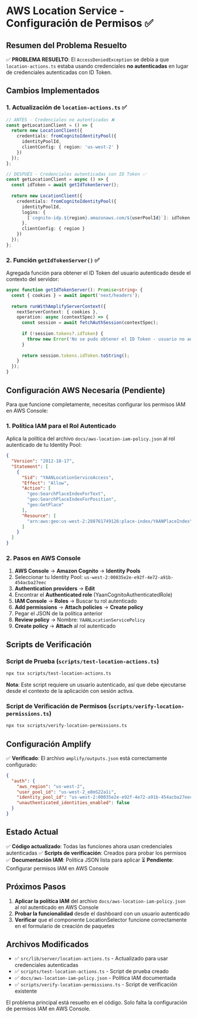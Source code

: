 # AWS Location Service - Configuración de Permisos ✅

## Resumen del Problema Resuelto

✅ **PROBLEMA RESUELTO**: El `AccessDeniedException` se debía a que `location-actions.ts` estaba usando credenciales **no autenticadas** en lugar de credenciales autenticadas con ID Token.

## Cambios Implementados

### 1. Actualización de `location-actions.ts` ✅

```typescript
// ANTES - Credenciales no autenticadas ❌
const getLocationClient = () => {
  return new LocationClient({
    credentials: fromCognitoIdentityPool({
      identityPoolId,
      clientConfig: { region: 'us-west-2' }
    })
  });
};

// DESPUÉS - Credenciales autenticadas con ID Token ✅
const getLocationClient = async () => {
  const idToken = await getIdTokenServer();
  
  return new LocationClient({
    credentials: fromCognitoIdentityPool({
      identityPoolId,
      logins: {
        [`cognito-idp.${region}.amazonaws.com/${userPoolId}`]: idToken
      },
      clientConfig: { region }
    })
  });
};
```

### 2. Función `getIdTokenServer()` ✅

Agregada función para obtener el ID Token del usuario autenticado desde el contexto del servidor:

```typescript
async function getIdTokenServer(): Promise<string> {
  const { cookies } = await import('next/headers');
  
  return runWithAmplifyServerContext({
    nextServerContext: { cookies },
    operation: async (contextSpec) => {
      const session = await fetchAuthSession(contextSpec);
      
      if (!session.tokens?.idToken) {
        throw new Error('No se pudo obtener el ID Token - usuario no autenticado');
      }
      
      return session.tokens.idToken.toString();
    }
  });
}
```

## Configuración AWS Necesaria (Pendiente)

Para que funcione completamente, necesitas configurar los permisos IAM en AWS Console:

### 1. Política IAM para el Rol Autenticado

Aplica la política del archivo `docs/aws-location-iam-policy.json` al rol autenticado de tu Identity Pool:

```json
{
  "Version": "2012-10-17",
  "Statement": [
    {
      "Sid": "YAANLocationServiceAccess",
      "Effect": "Allow",
      "Action": [
        "geo:SearchPlaceIndexForText",
        "geo:SearchPlaceIndexForPosition", 
        "geo:GetPlace"
      ],
      "Resource": [
        "arn:aws:geo:us-west-2:288761749126:place-index/YAANPlaceIndex"
      ]
    }
  ]
}
```

### 2. Pasos en AWS Console

1. **AWS Console** → **Amazon Cognito** → **Identity Pools**
2. Seleccionar tu Identity Pool: `us-west-2:00035e2e-e92f-4e72-a91b-454acba27eec`
3. **Authentication providers** → **Edit**
4. Encontrar el **Authenticated role** (YaanCognitoAuthenticatedRole)
5. **IAM Console** → **Roles** → Buscar tu rol autenticado
6. **Add permissions** → **Attach policies** → **Create policy**
7. Pegar el JSON de la política anterior
8. **Review policy** → Nombre: `YAANLocationServicePolicy`
9. **Create policy** → **Attach** al rol autenticado

## Scripts de Verificación

### Script de Prueba (`scripts/test-location-actions.ts`)

```bash
npx tsx scripts/test-location-actions.ts
```

**Nota**: Este script requiere un usuario autenticado, así que debe ejecutarse desde el contexto de la aplicación con sesión activa.

### Script de Verificación de Permisos (`scripts/verify-location-permissions.ts`)

```bash
npx tsx scripts/verify-location-permissions.ts
```

## Configuración Amplify

✅ **Verificado**: El archivo `amplify/outputs.json` está correctamente configurado:

```json
{
  "auth": {
    "aws_region": "us-west-2",
    "user_pool_id": "us-west-2_e8mS22a1i",
    "identity_pool_id": "us-west-2:00035e2e-e92f-4e72-a91b-454acba27eec",
    "unauthenticated_identities_enabled": false
  }
}
```

## Estado Actual

✅ **Código actualizado**: Todas las funciones ahora usan credenciales autenticadas
✅ **Scripts de verificación**: Creados para probar los permisos
✅ **Documentación IAM**: Política JSON lista para aplicar
⏳ **Pendiente**: Configurar permisos IAM en AWS Console

## Próximos Pasos

1. **Aplicar la política IAM** del archivo `docs/aws-location-iam-policy.json` al rol autenticado en AWS Console
2. **Probar la funcionalidad** desde el dashboard con un usuario autenticado
3. **Verificar** que el componente LocationSelector funcione correctamente en el formulario de creación de paquetes

## Archivos Modificados

- ✅ `src/lib/server/location-actions.ts` - Actualizado para usar credenciales autenticadas
- ✅ `scripts/test-location-actions.ts` - Script de prueba creado
- ✅ `docs/aws-location-iam-policy.json` - Política IAM documentada
- ✅ `scripts/verify-location-permissions.ts` - Script de verificación existente

El problema principal está resuelto en el código. Solo falta la configuración de permisos IAM en AWS Console.